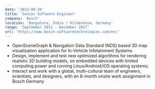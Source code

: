 ```yaml
---
date: '2013-09-26'
title: 'Senior Software Engineer'
company: 'Bosch'
location: 'Bangalore, India / Hildesheim, Germany'
range: 'September 2013 - December 2017'
url: 'https://www.bosch-softwaretechnologies.com/en/'
---
```


- OpenSceneGraph & Navigation Data Standard (NDS) based 3D map visualization application for In-Vehicle Infotainment Systems
- Design, implement and test new optimized algorithms for rendering realistic 3D building models, on embedded devices with limited computing power and running Linux/Android/iOS operating systems.
- Interact and work with a global, multi-cultural team of engineers, scientists, and designers, with an 8-month onsite work assignment in Bosch Germany
